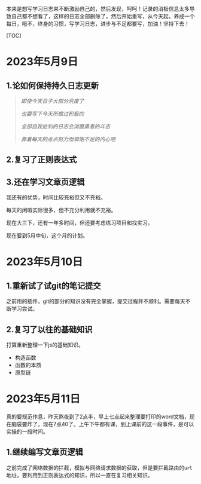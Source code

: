 本来是想写学习日志来不断激励自己的，然后发现，呵呵！记录的消极信息太多导致自己都不想看了，这样的日志全部删除了，然后开始重写，从今天起，养成一个每日，哦不，终身的习惯，写学习日志，进步与不足都要写，加油！坚持下去！

[TOC]



# 2023年5月9日

## 1.论如何保持持久日志更新

> $即使今天日子大部分荒废了$
>
> $也要写下今天所做过积极的$
>
> $全部自我批判的日志会消磨勇者的斗志$
>
> $靠着每天的点点努力而填饱不足的内心吧$

## 2.复习了正则表达式

## 3.还在学习文章页逻辑

我还有的优势，时间比较充裕但又不充裕。

每天的闲暇实际很多，但不充分利用就不充裕。

现在大三下，还有一年多时间，但还要考虑练习项目和找实习。

现在要到5月中旬，这个月的计划。

# 2023年5月10日

## 1.重新试了试git的笔记提交

之前用的插件，git的部分的知识没有完全掌握，提交过程并不顺利。需要每天不断学习尝试。

## 2.复习了以往的基础知识

打算重新整理一下js的基础知识。

* 构造函数
* 函数的本质
* 原型链

# 2023年5月11日

真的要规范作息，昨天熬夜到了2点半，早上七点起来整理要打印的word文档，现在脑袋要炸了。现在7点40了。上午下午都有课，到上课前的这一段事件，是可以实操的一段时间。

## 1.继续编写文章页逻辑

之前完成了网络数据的拦截，模拟与网络请求数据的获取，但是要拦截路由的`url`地址，要利用到正则表达式的知识，所以一直在复习相关知识。
